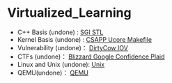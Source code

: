 # Virtualized_Learning

- C++ Basis (undone) :  		 [SGI STL](C++/)
- Kernel Basis (undone) :      [CSAPP Ucore Makefile](Kernel/)
- Vulnerability (undone)：    [DirtyCow IOV](Vulnerability/)
- CTFs (undone)：                  [Blizzard Google Confidence Plaid](CTFs/)
- Linux and Unix (undone):   [Unix](Unix/)
- QEMU(undone)：                [QEMU](QEMU/)

